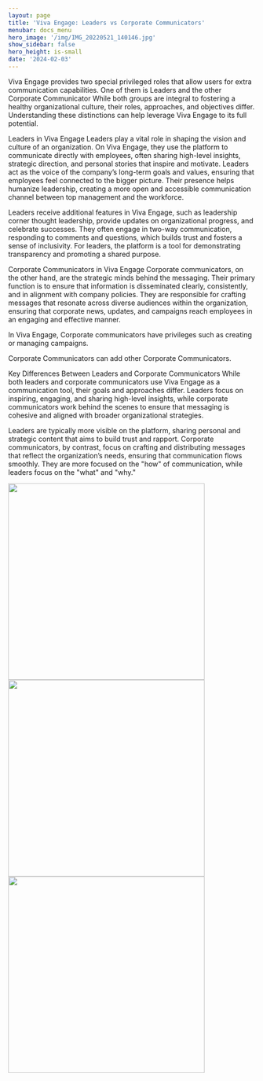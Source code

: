 ```yaml
---
layout: page
title: 'Viva Engage: Leaders vs Corporate Communicators'
menubar: docs_menu
hero_image: '/img/IMG_20220521_140146.jpg'
show_sidebar: false
hero_height: is-small
date: '2024-02-03'
---
```



Viva Engage provides two special privileged roles that allow users for extra communication capabilities. One of them is Leaders and the other Corporate Communicator While both groups are integral to fostering a healthy organizational culture, their roles, approaches, and objectives differ. Understanding these distinctions can help leverage Viva Engage to its full potential.

Leaders in Viva Engage
Leaders play a vital role in shaping the vision and culture of an organization. On Viva Engage, they use the platform to communicate directly with employees, often sharing high-level insights, strategic direction, and personal stories that inspire and motivate. Leaders act as the voice of the company’s long-term goals and values, ensuring that employees feel connected to the bigger picture. Their presence helps humanize leadership, creating a more open and accessible communication channel between top management and the workforce.

Leaders receive additional features in Viva Engage, such as leadership corner  thought leadership, provide updates on organizational progress, and celebrate successes. They often engage in two-way communication, responding to comments and questions, which builds trust and fosters a sense of inclusivity. For leaders, the platform is a tool for demonstrating transparency and promoting a shared purpose.

Corporate Communicators in Viva Engage
Corporate communicators, on the other hand, are the strategic minds behind the messaging. Their primary function is to ensure that information is disseminated clearly, consistently, and in alignment with company policies. They are responsible for crafting messages that resonate across diverse audiences within the organization, ensuring that corporate news, updates, and campaigns reach employees in an engaging and effective manner.

In Viva Engage, Corporate communicators have privileges such as creating or managing campaigns.

Corporate Communicators can add other Corporate Communicators.

Key Differences Between Leaders and Corporate Communicators
While both leaders and corporate communicators use Viva Engage as a communication tool, their goals and approaches differ. Leaders focus on inspiring, engaging, and sharing high-level insights, while corporate communicators work behind the scenes to ensure that messaging is cohesive and aligned with broader organizational strategies.

Leaders are typically more visible on the platform, sharing personal and strategic content that aims to build trust and rapport. Corporate communicators, by contrast, focus on crafting and distributing messages that reflect the organization’s needs, ensuring that communication flows smoothly. They are more focused on the "how" of communication, while leaders focus on the "what" and "why."




<img src="/articles/images/leadersvscommunicators.PNG" width="400">


<img src="/articles/images/leadersvscommunicators2.PNG" width="400">

<img src="/articles/images/leadersvscommunicators3.PNG" width="400">
